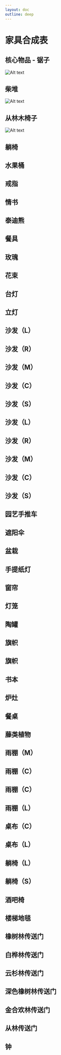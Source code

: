 ```yaml
---
layout: doc
outline: deep
---
```


# 家具合成表

## 核心物品 - 锯子
![Alt text](/images/jiaju/juzi.png)

## 柴堆
![Alt text](/images/jiaju/chaidui.png)

## 从林木椅子
![Alt text](/images/jiaju/conglinmuyizi.png)

## 躺椅

## 水果桶

## 戒指

## 情书

## 泰迪熊

## 餐具

## 玫瑰

## 花束

## 台灯
## 立灯
## 沙发（L）
## 沙发（R）
## 沙发（M）
## 沙发（C）
## 沙发（S）
## 沙发（L）
## 沙发（R）
## 沙发（M）
## 沙发（C）
## 沙发（S）
## 园艺手推车
## 遮阳伞
## 盆栽
## 手提纸灯
## 窗帘
## 灯笼
## 陶罐
## 旗帜
## 旗帜
## 书本
## 炉灶
## 餐桌
## 藤类植物
## 雨棚（M）
## 雨棚（C）
## 雨棚（C）
## 雨棚（L）
## 桌布（C）
## 桌布（L）
## 躺椅（L）
## 躺椅（S）
## 酒吧椅
## 楼梯地毯
## 橡树林传送门
## 白桦林传送门
## 云杉林传送门
## 深色橡树林传送门
## 金合欢林传送门
## 从林传送门
## 钟